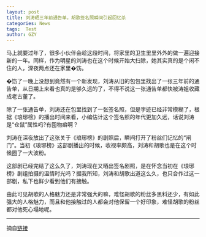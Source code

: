 ```yaml
---
layout: post
title: 刘涛晒三年前通告单，胡歌签名照瞬间引起回忆杀
categories: News
tags:  Test
author: GZY
---
```


马上就要过年了，很多小伙伴会趁这段时间，将家里的卫生里里外外的做一遍迎接新的一年。同样，作为明星的刘涛也在这个时候开始大扫除，她其实真的是个闲不住的人，深夜两点还在家里�饬。

�饬了一晚上没想到竟然有一个新发现，刘涛从旧的包包里找出了一张三年前的通告单，从日期上来看也真的是够久远的了，不得不说这一张通告单都快被涛姐收藏成老古董了。

除了一张通告单，刘涛还在包里找到了一张签名照，但是字迹已经非常模糊了，根据《琅琊榜》的播出时间来看，小编估计这个签名照的年代更加久远，话说刘涛是“仓鼠”属性吗?有囤物癖啊？

刘涛在深夜放出了这张关于《琅琊榜》的剧照后，瞬间打开了粉丝们记忆的“闸门”。当初《琅琊榜》这部剧播出的时候，收视率颇高，刘涛和胡歌也是在这个时候圈了一大波粉。

这部剧已经完结了这么久了，刘涛现在又晒出签名剧照，是在怀念当初在《琅琊榜》剧组拍摄的温情时光吗？据我所知，刘涛和胡歌出道这么久，也只合作过这一部剧，私下也鲜少看到他们有接触。

由此可见胡歌的人格魅力还是非常强大的嘛，难怪胡歌的粉丝多黑料还少，有如此强大的人格魅力，而且和他接触过的人都会对他保留一个好印象，难怪胡歌的粉丝都对他死心塌地呢。

*****

摘自[链接](http://new.qq.com/omn/20190131/20190131A0ANOO.html)